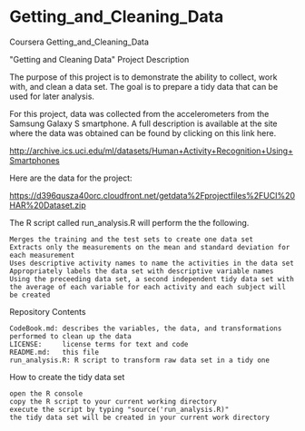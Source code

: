 # Getting_and_Cleaning_Data
Coursera Getting_and_Cleaning_Data

"Getting and Cleaning Data" Project Description

The purpose of this project is to demonstrate the ability to collect, work with, and clean a data set. The goal is to prepare a tidy data that can be used for later analysis. 

For this project, data was collected from the accelerometers from the Samsung Galaxy S smartphone. A full description is available at the site where the data was obtained can be found by clicking on this link here.

http://archive.ics.uci.edu/ml/datasets/Human+Activity+Recognition+Using+Smartphones

Here are the data for the project:

https://d396qusza40orc.cloudfront.net/getdata%2Fprojectfiles%2FUCI%20HAR%20Dataset.zip


The R script called run_analysis.R will perform the the following. 

    Merges the training and the test sets to create one data set
    Extracts only the measurements on the mean and standard deviation for each measurement 
    Uses descriptive activity names to name the activities in the data set
    Appropriately labels the data set with descriptive variable names
    Using the preceeding data set, a second independent tidy data set with the average of each variable for each activity and each subject will be created


Repository Contents

    CodeBook.md: describes the variables, the data, and transformations performed to clean up the data
    LICENSE:     license terms for text and code
    README.md:   this file
    run_analysis.R: R script to transform raw data set in a tidy one


How to create the tidy data set

    open the R console
    copy the R script to your current working directory
    execute the script by typing "source('run_analysis.R)"
    the tidy data set will be created in your current work directory
